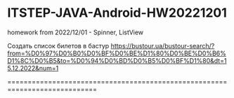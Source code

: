 # ITSTEP-JAVA-Android-HW20221201
homework from 2022/12/01 - Spinner, ListView


Создать список билетов в бастур
https://bustour.ua/bustour-search/?from=%D0%97%D0%B0%D0%BF%D0%BE%D1%80%D0%BE%D0%B6%D1%8C%D0%B5&to=%D0%94%D0%BD%D0%B5%D0%BF%D1%80&dt=15.12.2022&num=1

============================================================================

